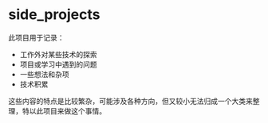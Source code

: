# side_projects



此项目用于记录：

- 工作外对某些技术的探索
- 项目或学习中遇到的问题
- 一些想法和杂项
- 技术积累



这些内容的特点是比较繁杂，可能涉及各种方向，但又较小无法归成一个大类来整理，特以此项目来做这个事情。